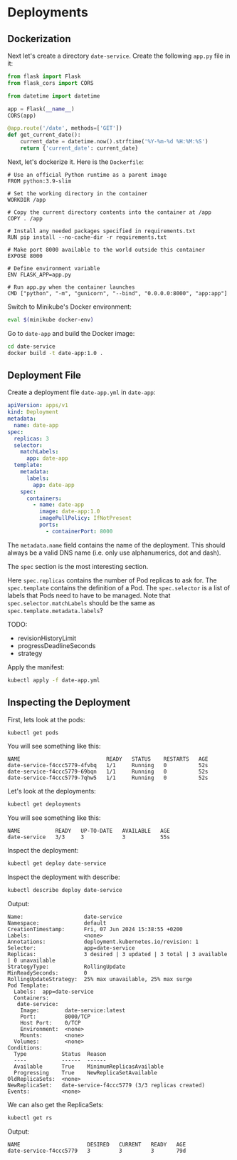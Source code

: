 # Deployments

## Dockerization

Next let's create a directory `date-service`.
Create the following `app.py` file in it:

```python
from flask import Flask
from flask_cors import CORS

from datetime import datetime

app = Flask(__name__)
CORS(app)

@app.route('/date', methods=['GET'])
def get_current_date():
    current_date = datetime.now().strftime('%Y-%m-%d %H:%M:%S')
    return {'current_date': current_date}
```

Next, let's dockerize it.
Here is the `Dockerfile`:

```
# Use an official Python runtime as a parent image
FROM python:3.9-slim

# Set the working directory in the container
WORKDIR /app

# Copy the current directory contents into the container at /app
COPY . /app

# Install any needed packages specified in requirements.txt
RUN pip install --no-cache-dir -r requirements.txt

# Make port 8000 available to the world outside this container
EXPOSE 8000

# Define environment variable
ENV FLASK_APP=app.py

# Run app.py when the container launches
CMD ["python", "-m", "gunicorn", "--bind", "0.0.0.0:8000", "app:app"]
```

Switch to Minikube's Docker environment:

```sh
eval $(minikube docker-env)
```

Go to `date-app` and build the Docker image:

```sh
cd date-service
docker build -t date-app:1.0 .
```

## Deployment File

Create a deployment file `date-app.yml` in `date-app`:

```yml
apiVersion: apps/v1
kind: Deployment
metadata:
  name: date-app
spec:
  replicas: 3
  selector:
    matchLabels:
      app: date-app
  template:
    metadata:
      labels:
        app: date-app
    spec:
      containers:
        - name: date-app
          image: date-app:1.0
          imagePullPolicy: IfNotPresent
          ports:
            - containerPort: 8000
```

The `metadata.name` field contains the name of the deployment.
This should always be a valid DNS name (i.e. only use alphanumerics, dot and dash).

The `spec` section is the most interesting section.

Here `spec.replicas` contains the number of Pod replicas to ask for.
The `spec.template` contains the definition of a Pod.
The `spec.selector` is a list of labels that Pods need to have to be managed.
Note that `spec.selector.matchLabels` should be the same as `spec.template.metadata.labels`?

TODO:

- revisionHistoryLimit
- progressDeadlineSeconds
- strategy

Apply the manifest:

```sh
kubectl apply -f date-app.yml
```

## Inspecting the Deployment

First, lets look at the pods:

```sh
kubectl get pods
```

You will see something like this:

```
NAME                           READY   STATUS    RESTARTS   AGE
date-service-f4ccc5779-4fvbq   1/1     Running   0          52s
date-service-f4ccc5779-69bqn   1/1     Running   0          52s
date-service-f4ccc5779-7qhw5   1/1     Running   0          52s
```

Let's look at the deployments:

```sh
kubectl get deployments
```

You will see something like this:

```
NAME           READY   UP-TO-DATE   AVAILABLE   AGE
date-service   3/3     3            3           55s
```

Inspect the deployment:

```sh
kubectl get deploy date-service
```

Inspect the deployment with describe:

```sh
kubectl describe deploy date-service
```

Output:

```
Name:                   date-service
Namespace:              default
CreationTimestamp:      Fri, 07 Jun 2024 15:38:55 +0200
Labels:                 <none>
Annotations:            deployment.kubernetes.io/revision: 1
Selector:               app=date-service
Replicas:               3 desired | 3 updated | 3 total | 3 available | 0 unavailable
StrategyType:           RollingUpdate
MinReadySeconds:        0
RollingUpdateStrategy:  25% max unavailable, 25% max surge
Pod Template:
  Labels:  app=date-service
  Containers:
   date-service:
    Image:        date-service:latest
    Port:         8000/TCP
    Host Port:    0/TCP
    Environment:  <none>
    Mounts:       <none>
  Volumes:        <none>
Conditions:
  Type           Status  Reason
  ----           ------  ------
  Available      True    MinimumReplicasAvailable
  Progressing    True    NewReplicaSetAvailable
OldReplicaSets:  <none>
NewReplicaSet:   date-service-f4ccc5779 (3/3 replicas created)
Events:          <none>
```

We can also get the ReplicaSets:

```sh
kubectl get rs
```

Output:

```
NAME                     DESIRED   CURRENT   READY   AGE
date-service-f4ccc5779   3         3         3       79d
```
